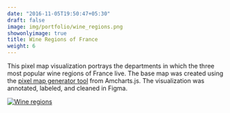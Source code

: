 ```yaml
---
date: "2016-11-05T19:50:47+05:30"
draft: false
image: img/portfolio/wine_regions.png
showonlyimage: true
title: Wine Regions of France
weight: 6
---
```


This pixel map visualization portrays the departments in which the three most popular wine regions of France live. <!--more-->The base map was created using the [pixel map generator tool](https://pixelmap.amcharts.com/) from Amcharts.js. The visualization was annotated, labeled, and cleaned in Figma.

[![Wine regions](https://willdebras.github.io/viz/img/portfolio/wine_regions.png)](https://willdebras.github.io/viz/img/portfolio/wine_region.svg)

